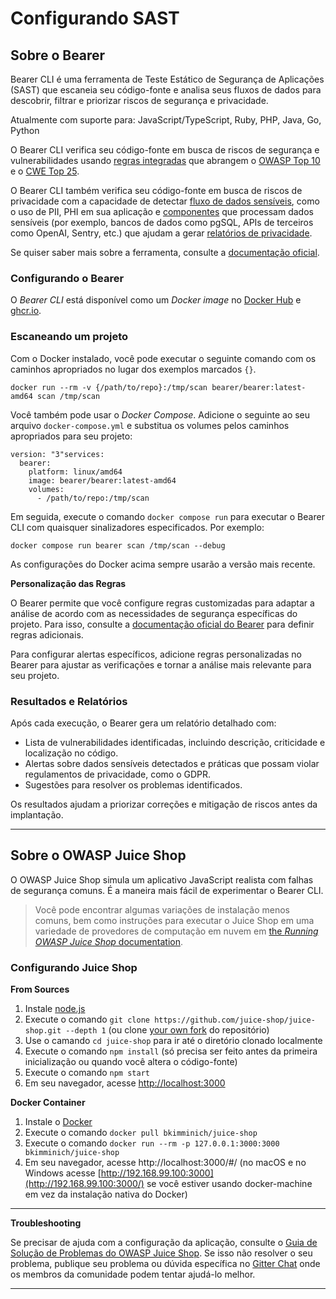 # Configurando SAST

## Sobre o Bearer
Bearer CLI é uma ferramenta de Teste Estático de Segurança de Aplicações (SAST) que escaneia seu código-fonte e analisa seus fluxos de dados para descobrir, filtrar e priorizar riscos de segurança e privacidade.

Atualmente com suporte para: JavaScript/TypeScript, Ruby, PHP, Java, Go, Python

O Bearer CLI verifica seu código-fonte em busca de riscos de segurança e vulnerabilidades usando [regras integradas](https://docs.bearer.com/reference/rules/) que abrangem o [OWASP Top 10](https://owasp.org/www-project-top-ten/) e o [CWE Top 25](https://cwe.mitre.org/top25/archive/2023/2023_top25_list.html).

O Bearer CLI também verifica seu código-fonte em busca de riscos de privacidade com a capacidade de detectar [fluxo de dados sensíveis](https://docs.bearer.com/explanations/discovery-and-classification/), como o uso de PII, PHI em sua aplicação e [componentes](https://docs.bearer.com/reference/recipes/) que processam dados sensíveis (por exemplo, bancos de dados como pgSQL, APIs de terceiros como OpenAI, Sentry, etc.) que ajudam a gerar [relatórios de privacidade](https://docs.bearer.com/guides/privacy/).

Se quiser saber mais sobre a ferramenta, consulte a [documentação oficial](https://docs.bearer.com/).

### Configurando o Bearer
O *Bearer CLI* está disponível como um *Docker image* no [Docker Hub](https://hub.docker.com/r/bearer/bearer) e [ghcr.io](https://github.com/bearer/bearer/internals/container/bearer).

### Escaneando um projeto
Com o Docker instalado, você pode executar o seguinte comando com os caminhos apropriados no lugar dos exemplos marcados `{}`.
```
docker run --rm -v {/path/to/repo}:/tmp/scan bearer/bearer:latest-amd64 scan /tmp/scan
```
Você também pode usar o *Docker Compose*. Adicione o seguinte ao seu arquivo `docker-compose.yml` e substitua os volumes pelos caminhos apropriados para seu projeto:
```
version: "3"services:
  bearer:
    platform: linux/amd64
    image: bearer/bearer:latest-amd64
    volumes:
      - /path/to/repo:/tmp/scan
```
Em seguida, execute o comando `docker compose run` para executar o Bearer CLI com quaisquer sinalizadores especificados. Por exemplo:
```
docker compose run bearer scan /tmp/scan --debug
```
As configurações do Docker acima sempre usarão a versão mais recente.

**Personalização das Regras**

O Bearer permite que você configure regras customizadas para adaptar a análise de acordo com as necessidades de segurança específicas do projeto. Para isso, consulte a [documentação oficial do Bearer](https://docs.bearer.com) para definir regras adicionais.

Para configurar alertas específicos, adicione regras personalizadas no Bearer para ajustar as verificações e tornar a análise mais relevante para seu projeto.

### Resultados e Relatórios
Após cada execução, o Bearer gera um relatório detalhado com:
- Lista de vulnerabilidades identificadas, incluindo descrição, criticidade e localização no código.
- Alertas sobre dados sensíveis detectados e práticas que possam violar regulamentos de privacidade, como o GDPR.
- Sugestões para resolver os problemas identificados.

Os resultados ajudam a priorizar correções e mitigação de riscos antes da implantação.

---

## Sobre o OWASP Juice Shop
O OWASP Juice Shop simula um aplicativo JavaScript realista com falhas de segurança comuns. É a maneira mais fácil de experimentar o Bearer CLI.

> Você pode encontrar algumas variações de instalação menos comuns, bem como instruções para executar o Juice Shop em uma variedade de provedores de computação em nuvem em [the *Running OWASP Juice Shop* documentation](https://pwning.owasp-juice.shop/companion-guide/latest/part1/running.html).

### Configurando Juice Shop
**From Sources**
  1. Instale [node.js](https://github.com/juice-shop/juice-shop?tab=readme-ov-file#nodejs-version-compatibility)
  2. Execute o comando `git clone https://github.com/juice-shop/juice-shop.git --depth 1` (ou
  clone [your own fork](https://github.com/juice-shop/juice-shop/fork) do repositório)
  3. Use o camando `cd juice-shop` para ir até o diretório clonado localmente
  4. Execute o comando `npm install` (só precisa ser feito antes da primeira inicialização ou quando você altera o código-fonte)
  5. Execute o comando `npm start`
  6. Em seu navegador, acesse [http://localhost:3000](http://localhost:3000/)

    
**Docker Container**
  1. Instale o [Docker](https://www.docker.com/)
  2. Execute o comando `docker pull bkimminich/juice-shop`
  3. Execute o comando `docker run --rm -p 127.0.0.1:3000:3000 bkimminich/juice-shop`
  4. Em seu navegador, acesse http://localhost:3000/#/ (no macOS e no Windows acesse
  [http://192.168.99.100:3000](http://192.168.99.100:3000/) se você estiver usando docker-machine em vez da instalação nativa do Docker)

---

**Troubleshooting**

  Se precisar de ajuda com a configuração da aplicação, consulte o [Guia de Solução de Problemas do OWASP Juice Shop](https://pwning.owasp-juice.shop/appendix/troubleshooting.html). 
  Se isso não resolver o seu problema, publique seu problema ou dúvida específica no [Gitter Chat](https://gitter.im/bkimminich/juice-shop) onde os membros da comunidade podem tentar ajudá-lo melhor.

  ---